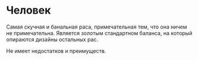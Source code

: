 # Человек

Самая скучная и банальная раса, примечательная тем, что она ничем не примечательна.
Является золотым стандартном баланса, на который опираются дизайны остальных рас.

Не имеет недостатков и преимуществ.